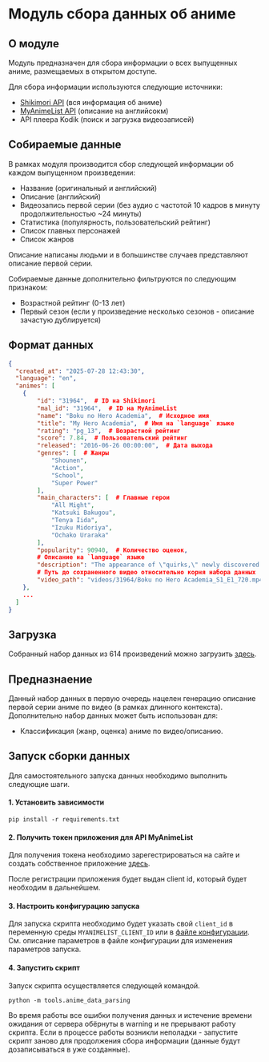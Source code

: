 # Модуль сбора данных об аниме

## О модуле

Модуль предназначен для сбора информации о всех выпущенных аниме, размещаемых в открытом доступе.

Для сбора информации используются следующие источники:
- [Shikimori API](https://shikimori.one/api/doc/graphql) (вся информация об аниме)
- [MyAnimeList API](https://myanimelist.net/apiconfig/references/api/v2#operation/anime_ranking_get) (описание на английсокм)
- API плеера Kodik (поиск и загрузка видеозаписей)

## Собираемые данные

В рамках модуля производится сбор следующей информации об каждом выпущенном произведении:
- Название (оригинальный и английский)
- Описание (английский)
- Видеозапись первой серии (без аудио с частотой 10 кадров в минуту продолжительностью ~24 минуты)
- Статистика (популярность, пользовательский рейтинг)
- Список главных персонажей
- Список жанров

Описание написаны людьми и в большинстве случаев представляют описание первой серии.

Собираемые данные дополнительно фильтруются по следующим признаком:
- Возрастной рейтинг (0-13 лет)
- Первый сезон (если у произведение несколько сезонов - описание зачастую дублируется)

## Формат данных

```json
{    
  "created_at": "2025-07-28 12:43:30",
  "language": "en",
  "animes": [
    {
        "id": "31964",  # ID на Shikimori
        "mal_id": "31964",  # ID на MyAnimeList
        "name": "Boku no Hero Academia",  # Исходное имя
        "title": "My Hero Academia",  # Имя на `language` языке
        "rating": "pg_13",  # Возрастной рейтинг
        "score": 7.84,  # Пользовательский рейтинг
        "released": "2016-06-26 00:00:00",  # Дата выхода
        "genres": [  # Жанры
            "Shounen",
            "Action",
            "School",
            "Super Power"
        ],
        "main_characters": [  # Главные герои
            "All Might",
            "Katsuki Bakugou",
            "Tenya Iida",
            "Izuku Midoriya",
            "Ochako Uraraka"
        ],
        "popularity": 90940,  # Количество оценок,
        # Описание на `language` языке
        "description": "The appearance of \"quirks,\" newly discovered super powers, has been steadily increasing over the years, with 80 percent of humanity possessing various abilities from manipulation of elements to shapeshifting. This leaves the remainder of the world completely powerless, and Izuku Midoriya is one such individual.\n\nSince he was a child, the ambitious middle schooler has wanted nothing more than to be a hero. Izuku's unfair fate leaves him admiring heroes and taking notes on them whenever he can. But it seems that his persistence has borne some fruit: Izuku meets the number one hero and his personal idol, All Might. All Might's quirk is a unique ability that can be inherited, and he has chosen Izuku to be his successor!\n\nEnduring many months of grueling training, Izuku enrolls in UA High, a prestigious high school famous for its excellent hero training program, and this year's freshmen look especially promising. With his bizarre but talented classmates and the looming threat of a villainous organization, Izuku will soon learn what it really means to be a hero.",
        # Путь до сохраненного видео относительно корня набора данных  
        "video_path": "videos/31964/Boku no Hero Academia_S1_E1_720.mp4"
    }, 
    ...
  ]
}
```
## Загрузка

Собранный набор данных из 614 произведений можно загрузить [здесь](https://drive.google.com/file/d/1ujlUoBU4QYXx06d_Yp_zEnpx_VaxlTFp/view?usp=sharing).

## Предназнаение

Данный набор данных в первую очередь нацелен генерацию описание первой серии аниме по видео (в рамках длинного контекста). 
Дополнительно набор данных может быть использован для:
- Классификация (жанр, оценка) аниме по видео/описанию.

## Запуск сборки данных

Для самостоятельного запуска данных необходимо выполнить следующие шаги.
#### 1. Установить зависимости
```shell
pip install -r requirements.txt
```
#### 2. Получить токен приложения для API MyAnimeList

Для получения токена необходимо зарегестрироваться на сайте и создать собственное приложение [здесь](https://myanimelist.net/apiconfig).

После регистрации приложения будет выдан client id, который будет необходим в дальнейшем.

#### 3. Настроить конфигурацию запуска

Для запуска скрипта необходимо будет указать свой `client_id` в переменную среды `MYANIMELIST_CLIENT_ID` или в [файле конфигурации](data/config/anime_data_parsing.yaml).
См. описание параметров в файле конфигурации для изменения параметров запуска.

#### 4. Запустить скрипт

Запуск скрипта осуществляется следующей командой.

```shell
python -m tools.anime_data_parsing
```

Во время работы все ошибки получения данных и истечение времени ожидания от сервера обёрнуты в warning и не прерывают работу скрипта. 
Если в процессе работы возникли неполадки - запустите скрипт заново для продолжения сбора информации (данные будут дозаписываться в уже созданные).
